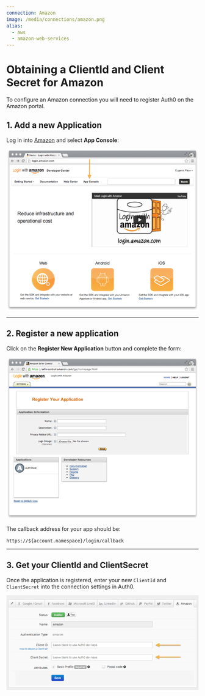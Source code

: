 ```yaml
---
connection: Amazon
image: /media/connections/amazon.png
alias:
  - aws
  - amazon-web-services
---
```


# Obtaining a ClientId and Client Secret for Amazon

To configure an Amazon connection you will need to register Auth0 on the Amazon portal.

## 1. Add a new Application
Log in into [Amazon](http://login.amazon.com) and select __App Console__:

![](/media/articles/connections/social/amazon/amazon-login-1.png)

---

## 2. Register a new application

Click on the __Register New Application__ button and complete the form:

![](/media/articles/connections/social/amazon/amazon-register-app.png)

The callback address for your app should be:

	https://${account.namespace}/login/callback

---

## 3. Get your ClientId and ClientSecret

Once the application is registered, enter your new `ClientId` and `ClientSecret` into the connection settings in Auth0.

![](/media/articles/connections/social/amazon/amazon-add-connection.png)
